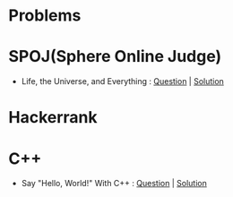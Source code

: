 # Problems
# SPOJ(Sphere Online Judge)
-	Life, the Universe, and Everything : [Question](https://www.spoj.com/problems/TEST/)  |  [Solution](https://github.com/coder-aky/Problems/blob/master/SPOJ/Life%2C%20the%20Universe%2C%20and%20Everything.cpp)
# Hackerrank
# C++
- Say "Hello, World!" With C++ : [Question](https://www.hackerrank.com/challenges/cpp-hello-world/problem)  |  [Solution](https://github.com/coder-aky/Problems/blob/master/Hackerrank/C%2B%2B/Input%20and%20Output.cpp)
